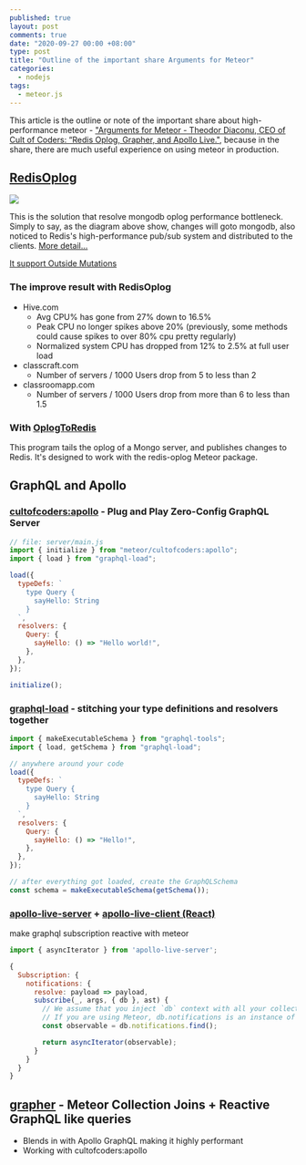 ```yaml
---
published: true
layout: post
comments: true
date: "2020-09-27 00:00 +08:00"
type: post
title: "Outline of the important share Arguments for Meteor"
categories:
  - nodejs
tags:
  - meteor.js
---
```


This article is the outline or note of the important share about high-performance meteor - ["Arguments for Meteor - Theodor Diaconu, CEO of Cult of Coders: “Redis Oplog, Grapher, and Apollo Live."](https://drive.google.com/file/d/1Tx9vO-XezO3DI2uAYalXPvhJ-Avqc4-q/view), because in the share, there are much useful experience on using meteor in production.

## [RedisOplog](https://github.com/cult-of-coders/redis-oplog)

![](https://res.cloudinary.com/kazge/image/upload/v1601185269/blog/redisoplog_lguilb.png)

This is the solution that resolve mongodb oplog performance bottleneck. Simply to say, as the diagram above show, changes will goto mongodb, also noticed to Redis's high-performance pub/sub system and distributed to the clients. [More detail...](https://github.com/cult-of-coders/redis-oplog/blob/master/docs/how_it_works.md)

[It support Outside Mutations](https://github.com/cult-of-coders/redis-oplog/blob/master/docs/outside_mutations.md)

### The improve result with RedisOplog

- Hive.com
  - Avg CPU% has gone from 27% down to 16.5%
  - Peak CPU no longer spikes above 20% (previously, some methods could cause spikes to over 80% cpu pretty regularly)
  - Normalized system CPU has dropped from 12% to 2.5% at full user load
- classcraft.com
  - Number of servers / 1000 Users drop from 5 to less than 2
- classroomapp.com
  - Number of servers / 1000 Users drop from more than 6 to less than 1.5

### With [OplogToRedis](https://github.com/tulip/oplogtoredis)

This program tails the oplog of a Mongo server, and publishes changes to Redis. It's designed to work with the redis-oplog Meteor package.

## GraphQL and Apollo

### [cultofcoders:apollo](https://github.com/cult-of-coders/apollo) - Plug and Play Zero-Config GraphQL Server

```javascript
// file: server/main.js
import { initialize } from "meteor/cultofcoders:apollo";
import { load } from "graphql-load";

load({
  typeDefs: `
    type Query {
      sayHello: String
    }
  `,
  resolvers: {
    Query: {
      sayHello: () => "Hello world!",
    },
  },
});

initialize();
```

### [graphql-load](https://github.com/cult-of-coders/graphql-load) - stitching your type definitions and resolvers together

```javascript
import { makeExecutableSchema } from "graphql-tools";
import { load, getSchema } from "graphql-load";

// anywhere around your code
load({
  typeDefs: `
    type Query {
      sayHello: String
    }
  `,
  resolvers: {
    Query: {
      sayHello: () => "Hello!",
    },
  },
});

// after everything got loaded, create the GraphQLSchema
const schema = makeExecutableSchema(getSchema());
```

### [apollo-live-server](https://github.com/cult-of-coders/apollo-live-server) + [apollo-live-client (React)](https://github.com/cult-of-coders/apollo-live-client)

make graphql subscription reactive with meteor

```javascript
import { asyncIterator } from 'apollo-live-server';

{
  Subscription: {
    notifications: {
      resolve: payload => payload,
      subscribe(_, args, { db }, ast) {
        // We assume that you inject `db` context with all your collections
        // If you are using Meteor, db.notifications is an instance of Mongo.Collection
        const observable = db.notifications.find();

        return asyncIterator(observable);
      }
    }
  }
}
```

## [grapher](https://github.com/cult-of-coders/grapher) - Meteor Collection Joins + Reactive GraphQL like queries

- Blends in with Apollo GraphQL making it highly performant
- Working with cultofcoders:apollo
